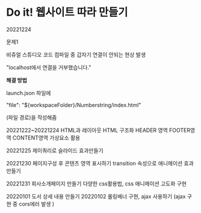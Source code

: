 # Do it! 웹사이트 따라 만들기    
20221224

문제1

비쥬얼 스튜디오 코드 컴파일 중 갑자기 연결이 안되는 현상 발생

"localhost에서 연결을 거부했습니다."

**해결 방법**

launch.json 파일에 

 "file": "${workspaceFolder}/Numberstring/index.html"

(파일 경로)을 작성해줌

20221222~20221224 
HTML과 레이아웃
HTML 구조화
HEADER 영역
FOOTER영역
CONTENT영역
가상요소 활용

20221225
제이쿼리로 슬라이드 효과만들기

20221230
페이지구성 후 콘텐츠 영역 표시하기
transition 속성으로 애니메이션 효과 만들기

20221231
회사소개페이지 만들기
다양한 css활용법, css 애니메이션 고도화 구현



20220101
도서 상세 내용 만들기
20220102
롤링배너 구현, ajax 사용하기
(ajax 구현 중 cors에러 발생 )
